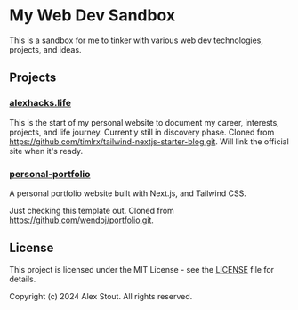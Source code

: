 # My Web Dev Sandbox

This is a sandbox for me to tinker with various web dev technologies, projects, and ideas.

## Projects

### [alexhacks.life](alexhacks.life)

This is the start of my personal website to document my career, interests, projects, and life journey. Currently still in discovery phase. Cloned from https://github.com/timlrx/tailwind-nextjs-starter-blog.git. Will link the official site when it's ready.

### [personal-portfolio](personal-portfolio)

A personal portfolio website built with Next.js, and Tailwind CSS.

Just checking this template out. Cloned from https://github.com/wendoj/portfolio.git.

## License

This project is licensed under the MIT License - see the [LICENSE](LICENSE) file for details.

Copyright (c) 2024 Alex Stout. All rights reserved.
